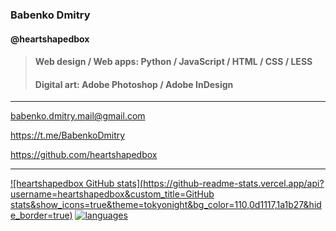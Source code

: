 ### Babenko Dmitry

#### @heartshapedbox

> #### Web design / Web apps: Python / JavaScript / HTML / CSS / LESS
> #### Digital art: Adobe Photoshop / Adobe InDesign
-----------------------------------------------------------------------------------------------------------------------------------------------------------------------------------
babenko.dmitry.mail@gmail.com

https://t.me/BabenkoDmitry

https://github.com/heartshapedbox

-----------------------------------------------------------------------------------------------------------------------------------------------------------------------------------
[![heartshapedbox GitHub stats](https://github-readme-stats.vercel.app/api?username=heartshapedbox&custom_title=GitHub stats&show_icons=true&theme=tokyonight&bg_color=110,0d1117,1a1b27&hide_border=true)](https://camo.githubusercontent.com/0d020a29d447d73abc52564bdabdaeea9a1fb7ad931f492048e0cb5e41ffdc80/68747470733a2f2f6769746875622d726561646d652d73746174732e76657263656c2e6170702f6170693f757365726e616d653d6865617274736861706564626f7826637573746f6d5f7469746c653d53746174732673686f775f69636f6e733d74727565267468656d653d746f6b796f6e696768742662675f636f6c6f723d3131302c3064313131372c31613162323726686964655f626f726465723d74727565)
[![languages](https://github-readme-stats.vercel.app/api/top-langs/?username=heartshapedbox&layout=compact&theme=tokyonight&bg_color=110,0d1117,1a1b27&hide_border=true)](https://camo.githubusercontent.com/a370044793a67c3319c99fd68ab18fdecf45c92f9fa34b2d7717662c4bd295b4/68747470733a2f2f6769746875622d726561646d652d73746174732e76657263656c2e6170702f6170692f746f702d6c616e67732f3f757365726e616d653d6865617274736861706564626f78266c61796f75743d636f6d70616374267468656d653d746f6b796f6e696768742662675f636f6c6f723d3131302c3064313131372c31613162323726686964655f626f726465723d74727565)
<!---
heartshapedbox/heartshapedbox is a ✨ special ✨ repository because its `README.md` (this file) appears on your GitHub profile.
You can click the Preview link to take a look at your changes.
--->
